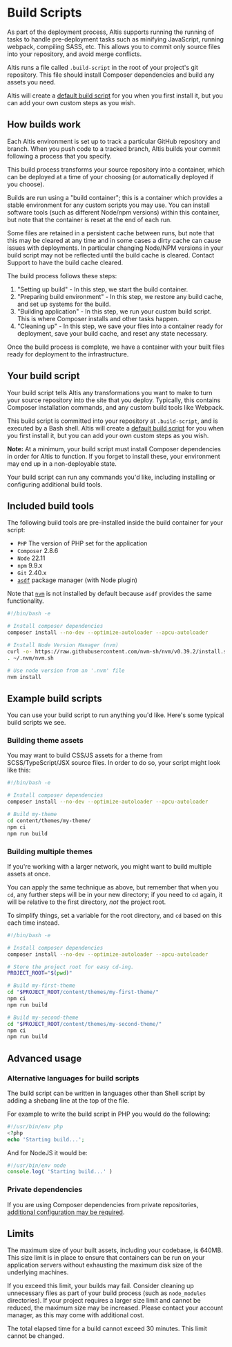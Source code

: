 # Build Scripts

As part of the deployment process, Altis supports running the running of tasks to handle pre-deployment tasks such as minifying
JavaScript, running webpack, compiling SASS, etc. This allows you to commit only source files into your repository, and avoid merge
conflicts.

Altis runs a file called `.build-script` in the root of your project's git repository. This file should install Composer
dependencies and build any assets you need.

Altis will create a [default build script](https://github.com/humanmade/altis-cms/blob/master/.build-script) for you when you first
install it, but you can add your own custom steps as you wish.

## How builds work

Each Altis environment is set up to track a particular GitHub repository and branch. When you push code to a tracked branch, Altis
builds your commit following a process that you specify.

This build process transforms your source repository into a container, which can be deployed at a time of your choosing (or
automatically deployed if you choose).

Builds are run using a "build container"; this is a container which provides a stable environment for any custom scripts you may
use. You can install software tools (such as different Node/npm versions) within this container, but note that the container is
reset at the end of each run.

Some files are retained in a persistent cache between runs, but note that this may be cleared at any time and in some cases a dirty
cache can cause issues with deployments. In particular changing Node/NPM versions in your build script may not be reflected until
the build cache is cleared. Contact Support to have the build cache cleared.

The build process follows these steps:

1. "Setting up build" - In this step, we start the build container.
2. "Preparing build environment" - In this step, we restore any build cache, and set up systems for the build.
3. "Building application" - In this step, we run your custom build script. This is where Composer installs and other tasks happen.
4. "Cleaning up" - In this step, we save your files into a container ready for deployment, save your build cache, and reset any
   state necessary.

Once the build process is complete, we have a container with your built files ready for deployment to the infrastructure.

## Your build script

Your build script tells Altis any transformations you want to make to turn your source repository into the site that you deploy.
Typically, this contains Composer installation commands, and any custom build tools like Webpack.

This build script is committed into your repository at `.build-script`, and is executed by a Bash shell. Altis will create
a [default build script](https://github.com/humanmade/altis-cms/blob/master/.build-script) for you when you first install it, but
you can add your own custom steps as you wish.

**Note:** At a minimum, your build script must install Composer dependencies in order for Altis to function. If you forget to
install these, your environment may end up in a non-deployable state.

Your build script can run any commands you'd like, including installing or configuring additional build tools.

## Included build tools

The following build tools are pre-installed inside the build container for your script:

- `PHP` The version of PHP set for the application
- `Composer` 2.8.6
- `Node` 22.11
- `npm` 9.9.x
- `Git` 2.40.x
- [`asdf`](https://github.com/asdf-vm/asdf) package manager (with Node plugin)

Note that [`nvm`](https://github.com/nvm-sh/nvm) is not installed by default because `asdf` provides the same functionality.

```bash
#!/bin/bash -e

# Install composer dependencies
composer install --no-dev --optimize-autoloader --apcu-autoloader

# Install Node Version Manager (nvm)
curl -o- https://raw.githubusercontent.com/nvm-sh/nvm/v0.39.2/install.sh | bash
. ~/.nvm/nvm.sh

# Use node version from an '.nvm' file
nvm install
```

## Example build scripts

You can use your build script to run anything you'd like. Here's some typical build scripts we see.

### Building theme assets

You may want to build CSS/JS assets for a theme from SCSS/TypeScript/JSX source files. In order to do so, your script might look
like this:

```bash
#!/bin/bash -e

# Install composer dependencies
composer install --no-dev --optimize-autoloader --apcu-autoloader

# Build my-theme
cd content/themes/my-theme/
npm ci
npm run build
```

### Building multiple themes

If you're working with a larger network, you might want to build multiple assets at once.

You can apply the same technique as above, but remember that when you `cd`, any further steps will be in your new directory; if you
need to `cd` again, it will be relative to the first directory, *not* the project root.

To simplify things, set a variable for the root directory, and `cd` based on this each time instead.

```bash
#!/bin/bash -e

# Install composer dependencies
composer install --no-dev --optimize-autoloader --apcu-autoloader

# Store the project root for easy cd-ing.
PROJECT_ROOT="$(pwd)"

# Build my-first-theme
cd "$PROJECT_ROOT/content/themes/my-first-theme/"
npm ci
npm run build

# Build my-second-theme
cd "$PROJECT_ROOT/content/themes/my-second-theme/"
npm ci
npm run build
```

## Advanced usage

### Alternative languages for build scripts

The build script can be written in languages other than Shell script by adding a shebang line at the top of the file.

For example to write the build script in PHP you would do the following:

```php
#!/usr/bin/env php
<?php
echo 'Starting build...';
```

And for NodeJS it would be:

```js
#!/usr/bin/env node
console.log( 'Starting build...' )
```

### Private dependencies

If you are using Composer dependencies from private
repositories, [additional configuration may be required](./private-dependencies.md).

## Limits

The maximum size of your built assets, including your codebase, is 640MB. This size limit is in place to ensure that containers can
be run on your application servers without exhausting the maximum disk size of the underlying machines.

If you exceed this limit, your builds may fail. Consider cleaning up unnecessary files as part of your build process (such
as `node_modules` directories). If your project requires a larger size limit and cannot be reduced, the maximum size may be
increased. Please contact your account manager, as this may come with additional cost.

The total elapsed time for a build cannot exceed 30 minutes. This limit cannot be changed.
